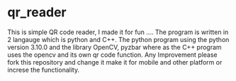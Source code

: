 # qr_reader
This is simple QR code reader, I made it for fun .... The  program is written in 2 langauge which is python and C++. The python program using the python version 3.10.0 and the library OpenCV, pyzbar where as the C++ program uses the opencv and its own qr code function. Any Improvement please fork this repository and change it make it for mobile and other platform or increse the functionality.
